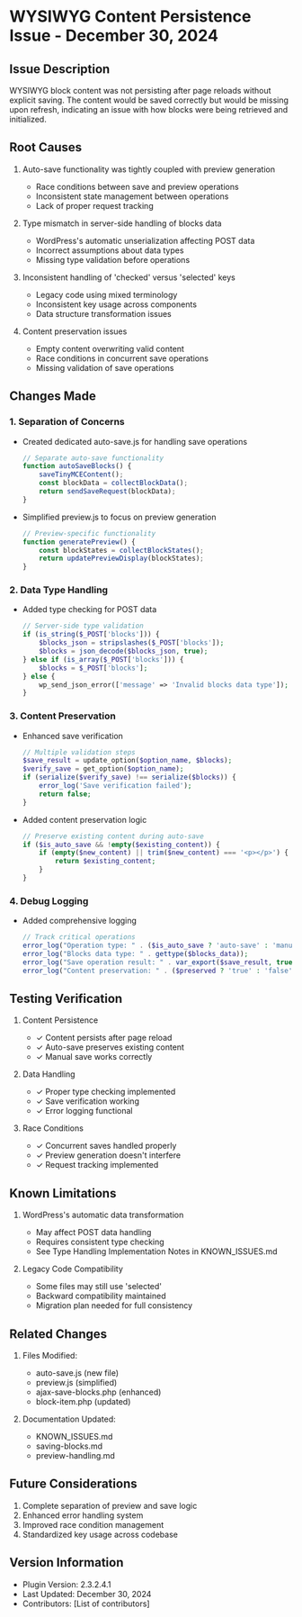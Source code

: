 # WYSIWYG Content Persistence Issue - December 30, 2024

## Issue Description
WYSIWYG block content was not persisting after page reloads without explicit saving. The content would be saved correctly but would be missing upon refresh, indicating an issue with how blocks were being retrieved and initialized.

## Root Causes
1. Auto-save functionality was tightly coupled with preview generation
   - Race conditions between save and preview operations
   - Inconsistent state management between operations
   - Lack of proper request tracking

2. Type mismatch in server-side handling of blocks data
   - WordPress's automatic unserialization affecting POST data
   - Incorrect assumptions about data types
   - Missing type validation before operations

3. Inconsistent handling of 'checked' versus 'selected' keys
   - Legacy code using mixed terminology
   - Inconsistent key usage across components
   - Data structure transformation issues

4. Content preservation issues
   - Empty content overwriting valid content
   - Race conditions in concurrent save operations
   - Missing validation of save operations

## Changes Made

### 1. Separation of Concerns
- Created dedicated auto-save.js for handling save operations
  ```javascript
  // Separate auto-save functionality
  function autoSaveBlocks() {
      saveTinyMCEContent();
      const blockData = collectBlockData();
      return sendSaveRequest(blockData);
  }
  ```

- Simplified preview.js to focus on preview generation
  ```javascript
  // Preview-specific functionality
  function generatePreview() {
      const blockStates = collectBlockStates();
      return updatePreviewDisplay(blockStates);
  }
  ```

### 2. Data Type Handling
- Added type checking for POST data
  ```php
  // Server-side type validation
  if (is_string($_POST['blocks'])) {
      $blocks_json = stripslashes($_POST['blocks']);
      $blocks = json_decode($blocks_json, true);
  } else if (is_array($_POST['blocks'])) {
      $blocks = $_POST['blocks'];
  } else {
      wp_send_json_error(['message' => 'Invalid blocks data type']);
  }
  ```

### 3. Content Preservation
- Enhanced save verification
  ```php
  // Multiple validation steps
  $save_result = update_option($option_name, $blocks);
  $verify_save = get_option($option_name);
  if (serialize($verify_save) !== serialize($blocks)) {
      error_log('Save verification failed');
      return false;
  }
  ```

- Added content preservation logic
  ```php
  // Preserve existing content during auto-save
  if ($is_auto_save && !empty($existing_content)) {
      if (empty($new_content) || trim($new_content) === '<p></p>') {
          return $existing_content;
      }
  }
  ```

### 4. Debug Logging
- Added comprehensive logging
  ```php
  // Track critical operations
  error_log("Operation type: " . ($is_auto_save ? 'auto-save' : 'manual save'));
  error_log("Blocks data type: " . gettype($blocks_data));
  error_log("Save operation result: " . var_export($save_result, true));
  error_log("Content preservation: " . ($preserved ? 'true' : 'false'));
  ```

## Testing Verification
1. Content Persistence
   - ✓ Content persists after page reload
   - ✓ Auto-save preserves existing content
   - ✓ Manual save works correctly

2. Data Handling
   - ✓ Proper type checking implemented
   - ✓ Save verification working
   - ✓ Error logging functional

3. Race Conditions
   - ✓ Concurrent saves handled properly
   - ✓ Preview generation doesn't interfere
   - ✓ Request tracking implemented

## Known Limitations
1. WordPress's automatic data transformation
   - May affect POST data handling
   - Requires consistent type checking
   - See Type Handling Implementation Notes in KNOWN_ISSUES.md

2. Legacy Code Compatibility
   - Some files may still use 'selected'
   - Backward compatibility maintained
   - Migration plan needed for full consistency

## Related Changes
1. Files Modified:
   - auto-save.js (new file)
   - preview.js (simplified)
   - ajax-save-blocks.php (enhanced)
   - block-item.php (updated)

2. Documentation Updated:
   - KNOWN_ISSUES.md
   - saving-blocks.md
   - preview-handling.md

## Future Considerations
1. Complete separation of preview and save logic
2. Enhanced error handling system
3. Improved race condition management
4. Standardized key usage across codebase

## Version Information
- Plugin Version: 2.3.2.4.1
- Last Updated: December 30, 2024
- Contributors: [List of contributors] 